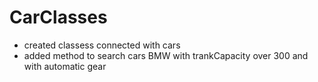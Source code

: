 # CarClasses </br>
- created classess connected with cars</br>
- added method to search cars BMW with trankCapacity over 300 and with automatic gear
